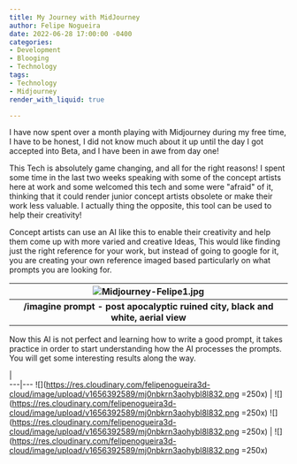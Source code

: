 ```yaml
---
title: My Journey with MidJourney
author: Felipe Nogueira
date: 2022-06-28 17:00:00 -0400
categories:
- Development
- Blooging
- Technology
tags:
- Technology
- Midjourney
render_with_liquid: true

---
```

I have now spent over a month playing with Midjourney during my free time, I have to be honest, I did not know much about it up until the day I got accepted into Beta, and I have been in awe from day one!

This Tech is absolutely game changing, and all for the right reasons! I spent some time in the last two weeks speaking with some of the concept artists here at work and some welcomed this tech and some were "afraid" of it, thinking that it could render junior concept artists obsolete or make their work less valuable. I actually thing the opposite, this tool can be used to help their creativity!

Concept artists can use an AI like this to enable their creativity and help them come up with more varied and creative Ideas, This would like finding just the right reference for your work, but instead of going to google for it, you are creating your own reference imaged based particularly on what  prompts you are looking for.

| ![Midjourney-Felipe1.jpg](https://res.cloudinary.com/felipenogueira3d-cloud/image/upload/v1656390414/midjourney-city.png "Midjourney City") |
|:--:|
| <b>/imagine prompt - post apocalyptic ruined city, black and white, aerial view</b>|

Now this AI is not perfect and learning how to write a good prompt, it takes practice in order to start understanding how the AI processes the prompts. You will get some interesting results along the way.

   |   
---|---
 ![](https://res.cloudinary.com/felipenogueira3d-cloud/image/upload/v1656392589/mj0nbkrn3aohybl8l832.png =250x)  |   ![](https://res.cloudinary.com/felipenogueira3d-cloud/image/upload/v1656392589/mj0nbkrn3aohybl8l832.png =250x)
 ![](https://res.cloudinary.com/felipenogueira3d-cloud/image/upload/v1656392589/mj0nbkrn3aohybl8l832.png =250x)  |   ![](https://res.cloudinary.com/felipenogueira3d-cloud/image/upload/v1656392589/mj0nbkrn3aohybl8l832.png =250x)

